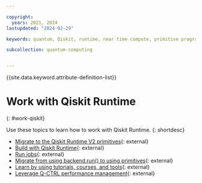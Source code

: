 ```yaml
---

copyright:
  years: 2021, 2024
lastupdated: "2024-02-29"

keywords: quantum, Qiskit, runtime, near time compute, primitive programs

subcollection: quantum-computing


---
```



{{site.data.keyword.attribute-definition-list}}

# Work with Qiskit Runtime
{: #work-qiskit}

Use these topics to learn how to work with Qiskit Runtime.
{: shortdesc}

- [Migrate to the Qiskit Runtime V2 primitives](https://docs.quantum.ibm.com/api/migration-guides/v2-primitives){: external}
- [Build with Qiskit Runtime](https://docs.quantum.ibm.com/build){: external}
- [Run jobs](https://docs.quantum.ibm.com/run){: external}
- [Migrate from using backend.run() to using primitives](https://docs.quantum.ibm.com/api/migration-guides/qiskit-runtime){: external}
- [Learn by using tutorials, courses, and tools](https://learning.quantum.ibm.com){: external}
- [Leverage Q-CTRL performance management](https://docs.q-ctrl.com/q-ctrl-embedded){: external}
